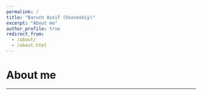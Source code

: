 ```yaml
---
permalink: /
title: "Baruch Assif (Osoveskiy)"
excerpt: "About me"
author_profile: true
redirect_from: 
  - /about/
  - /about.html
---
```

About me
====== 










------
